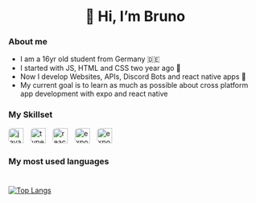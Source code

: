 <h1 align="center">👋 Hi, I’m Bruno</h1>

<h3>About me</h3>

- I am a 16yr old student from Germany 🇩🇪
- I started with JS, HTML and CSS two year ago 📅
- Now I develop Websites, APIs, Discord Bots and react native apps 🤖
- My current goal is to learn as much as possible about cross platform app development with expo and react native

<h3>My Skillset</h3>
<div style="flex-direction=column, display=flex">
    <img alt="javascript" height="30px" style="padding-right: 10px; border-radius: 20%" src="https://cdn.jsdelivr.net/gh/devicons/devicon/icons/javascript/javascript-plain.svg" /> 
    <img alt="typescript" height="30px" style="padding-right: 10px; border-radius: 20%" src="https://cdn.jsdelivr.net/gh/devicons/devicon/icons/typescript/typescript-plain.svg" /> 
    <img alt="react" height="30px" style="padding-right: 10px; border-radius: 20%" src="https://upload.wikimedia.org/wikipedia/commons/thumb/a/a7/React-icon.svg/1150px-React-icon.svg.png" />
    <img alt="expo" height="30px" style="padding-right: 10px; border-radius: 20%" src="https://encrypted-tbn0.gstatic.com/images?q=tbn:ANd9GcRRRS42xTcnXMlC85s502uVAhzdGqq_23-bXA&s" /> 
    <img alt="expo" height="30px" style="padding-right: 10px; border-radius: 20%" src="https://static-00.iconduck.com/assets.00/node-js-icon-454x512-nztofx17.png" /> 
    
</div>

<h3>My most used languages</h3>

#
[![Top Langs](https://github-readme-stats.vercel.app/api/top-langs/?username=ThuZHD&theme=radical)](https://github.com/ThuZHD)
<!---
ThuZHD/ThuZHD is a ✨ special ✨ repository because its `README.md` (this file) appears on your GitHub profile.
You can click the Preview link to take a look at your changes.
--->
